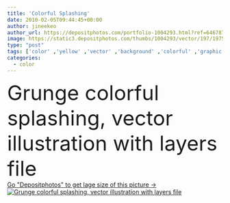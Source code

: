 ```yaml
---
title: 'Colorful Splashing'
date: 2010-02-05T09:44:45+00:00
author: jineekeo
author_url: https://depositphotos.com/portfolio-1004293.html?ref=64678756
image: https://static3.depositphotos.com/thumbs/1004293/vector/197/1975571/api_thumb_450.jpg?forcejpeg=true
type: "post"
tags: ['color' ,'yellow' ,'vector' ,'background' ,'colorful' ,'graphic' ,'illustration' ,'design' ,'decorative' ,'art' ,'drop' ,'drip' ,'drops' ,'abstract' ,'texture' ,'colour' ,'spray' ,'creativity' ,'silhouette' ,'grunge' ,'ink' ,'paint' ,'splash' ,'backdrop' ,'creative' ,'effect' ,'blot' ,'stain' ,'droplet' ,'with' ,'brush' ,'drawing' ,'artistic' ,'trendy' ,'dirty' ,'splashes' ,'splattered' ,'dots' ,'splatter' ,'splashing' ,'file' ,'cyan' ,'layers' ,'tint' ,'magenta' ,'dribble' ,'splotch' ,'painters' ,'Gelb' ,'Farbe' ]
categories: 
  - color
---
```

<div aling="center">
            <font size="60"> Grunge colorful splashing, vector illustration with layers file</font>   
</div>
<div>
    <a href='https://depositphotos.com/1975571/stock-illustration-colorful-splashing.html?ref=64678756' target=_blank > Go "Depositphotos" to get lage size of this picture ->
        <img href='https://depositphotos.com/1975571/stock-illustration-colorful-splashing.html?ref=64678756' src='https://static3.depositphotos.com/1004293/197/v/950/depositphotos_1975571-stock-illustration-colorful-splashing.jpg?forcejpeg=true' alt='Grunge colorful splashing, vector illustration with layers file' >
    </a>
</div>
